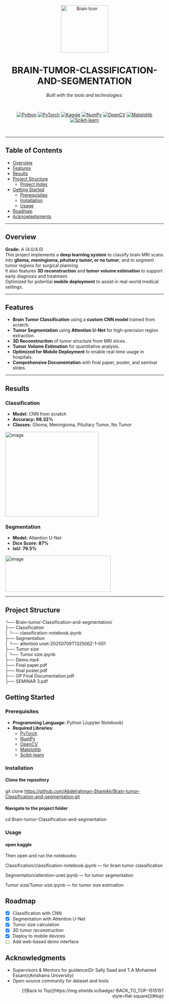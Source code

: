 <div id="top">

<!-- HEADER STYLE: CLASSIC -->
<div align="center">

<img src="https://tse3.mm.bing.net/th/id/OIP.skegbc4R6FlIE1YRLih5lQHaGL?pid=Api&P=0&h=220" width="150" alt="Brain Icon"/>

# BRAIN-TUMOR-CLASSIFICATION-AND-SEGMENTATION

<em>Built with the tools and technologies:</em>

<br />

[![Python](https://img.shields.io/badge/Python-3670A0?style=for-the-badge&logo=python&logoColor=ffdd54)](https://www.python.org/)
[![PyTorch](https://img.shields.io/badge/PyTorch-F05032?style=for-the-badge&logo=pytorch&logoColor=white)](https://pytorch.org/)
[![Kaggle](https://img.shields.io/badge/Kaggle-20BEFF?style=for-the-badge&logo=kaggle&logoColor=white)](https://kaggle.com/)
[![NumPy](https://img.shields.io/badge/NumPy-013243?style=for-the-badge&logo=numpy&logoColor=white)](https://numpy.org/)
[![OpenCV](https://img.shields.io/badge/OpenCV-5C3EE8?style=for-the-badge&logo=opencv&logoColor=white)](https://opencv.org/)
[![Matplotlib](https://img.shields.io/badge/Matplotlib-11557C?style=for-the-badge&logo=matplotlib&logoColor=white)](https://matplotlib.org/)
[![Scikit-learn](https://img.shields.io/badge/scikit--learn-F7931E?style=for-the-badge&logo=scikit-learn&logoColor=white)](https://scikit-learn.org/)

<br />

</div>

---

## Table of Contents

- [Overview](#overview)
- [Features](#features)
- [Results](#results)
- [Project Structure](#project-structure)
    - [Project Index](#project-index)
- [Getting Started](#getting-started)
    - [Prerequisites](#prerequisites)
    - [Installation](#installation)
    - [Usage](#usage)
- [Roadmap](#roadmap)
- [Acknowledgments](#acknowledgments)

---

## Overview

**Grade:** A (4.0/4.0)  
This project implements a **deep learning system** to classify brain MRI scans into **glioma, meningioma, pituitary tumor, or no tumor**, and to segment tumor regions for surgical planning.  
It also features **3D reconstruction** and **tumor volume estimation** to support early diagnosis and treatment.  
Optimized for potential **mobile deployment** to assist in real-world medical settings.

---

## Features

- **Brain Tumor Classification** using a **custom CNN model** trained from scratch.
- **Tumor Segmentation** using **Attention U-Net** for high-precision region extraction.
- **3D Reconstruction** of tumor structure from MRI slices.
- **Tumor Volume Estimation** for quantitative analysis.
- **Optimized for Mobile Deployment** to enable real-time usage in hospitals.
- **Comprehensive Documentation** with final paper, poster, and seminar slides.

---

## Results

### Classification
- **Model:** CNN from scratch  
- **Accuracy:** **98.32%**  
- **Classes:** Glioma, Meningioma, Pituitary Tumor, No Tumor

<img width="296" height="268" alt="image" src="https://github.com/user-attachments/assets/95818fe3-167f-4f68-aa47-1c68e668b17a" />


### Segmentation
- **Model:** Attention U-Net  
- **Dice Score:** **87%**  
- **IoU:** **79.5%**

<img width="335" height="115" alt="image" src="https://github.com/user-attachments/assets/ed946802-07f3-40b7-bc66-3a5c01d986d6" />

---

## Project Structure

└── Brain-tumor-Classification-and-segmentation/<br>
    ├── Classification<br>
    │   └── classification-notebook.ipynb<br>
    ├── Segmentation<br>
    │   └── attention unet-20250709T132506Z-1-001<br>
    ├── Tumor size<br>
    │   └── Tumor size.ipynb<br>
    ├── Demo.mp4<br>
    ├── Final paper.pdf<br>
    ├── final poster.pdf<br>
    ├── GP Final Documentation.pdf<br>
    ├── SEMINAR 3.pdf<br>
## Getting Started

### Prerequisites

- **Programming Language:** Python (Jupyter Notebook)
- **Required Libraries:**
  - [PyTorch](https://pytorch.org/)
  - [NumPy](https://numpy.org/)
  - [OpenCV](https://opencv.org/)
  - [Matplotlib](https://matplotlib.org/)
  - [Scikit-learn](https://scikit-learn.org/stable/)
### Installation

#### Clone the repository
git clone https://github.com/Abdelrahman-Shamikh/Brain-tumor-Classification-and-segmentation.git

#### Navigate to the project folder
cd Brain-tumor-Classification-and-segmentation
### Usage
#### open kaggle 
Then open and run the notebooks:

Classification/classification-notebook.ipynb — for brain tumor classification

Segmentation/attention-unet.ipynb — for tumor segmentation

Tumor size/Tumor size.ipynb — for tumor size estimation
## Roadmap

- [x] Classification with CNN  
- [x] Segmentation with Attention U-Net  
- [x] Tumor size calculation  
- [x] 3D tumor reconstruction  
- [x] Deploy to mobile devices  
- [ ] Add web-based demo interface  
## Acknowledgments

- Supervisors & Mentors for guidance(Dr Sally Saad and T.A Mohamed Essam)(Ainshams University)
- Open-source community for dataset and tools
<div align="right">
[![Back to Top](https://img.shields.io/badge/-BACK_TO_TOP-151515?style=flat-square)](#top)
</div>
